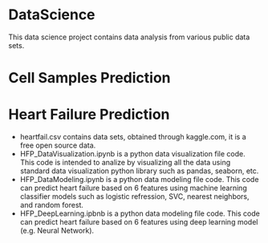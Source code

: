 # DataScience
This data science project contains data analysis from various public data sets.

# Cell Samples Prediction

# Heart Failure Prediction
- heartfail.csv contains data sets, obtained through kaggle.com, it is a free open source data.
- HFP_DataVisualization.ipynb is a python data visualization file code. This code is intended to analize by visualizing all the data using standard data visualization python library such as pandas, seaborn, etc.
- HFP_DataModeling.ipynb is a python data modeling file code. This code can predict heart failure based on 6 features using machine learning classifier models such as logistic refression, SVC, nearest neighbors, and random forest. 
- HFP_DeepLearning.ipbnb is a python data modeling file code. This code can predict heart failure based on 6 features using deep learning model (e.g. Neural Network).
